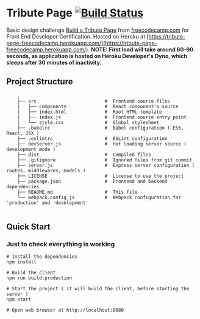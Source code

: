 
# Tribute Page [![Build Status](https://travis-ci.org/arpitgo4/Tribute-Page.svg?branch=master)](https://travis-ci.org/arpitgo4/Tribute-Page)
Basic design challenge [Build a Tribute Page](https://www.freecodecamp.com/challenges/build-a-tribute-page) from [freecodecamp.com](https://www.freecodecamp.com) for Front End Developer Certification.
Hosted on Heroku at [https://tribute-page-freecodecamp.herokuapp.com/](https://tribute-page-freecodecamp.herokuapp.com/).
**NOTE: First load will take around 60-90 seconds, as application is hosted on Heroku Developer's Dyno, which sleeps after 30 minutes of inactivity.**

## Project Structure 

```
	.
	├── src                     	#  Frontend source files
	|   ├── components          	#  React component's source
	|   ├── index.html          	#  Root HTML template
	|   ├── index.js            	#  Frontend source entry point
	|   └── style.css           	#  Global stylesheet
	├── .babelrc                	#  Babel configuration ( ES6, React, JSX )
	├── .eslintrc               	#  ESLint configuration
	├── devServer.js            	#  Hot loading server source ( development mode )                     
	├── dist                        #  Compiled files     
	├── .gitignore                  #  Ignored files from git commit
	├── server.js                   #  Express server configuration ( routes, middlewares, models )
	├── LICENSE                     #  License to use the project
	├── package.json                #  Frontend and backend dependencies
	├── README.md                   #  This file
	└── webpack.config.js           #  Webpack configuration for 'production' and 'development' 
 
```

## Quick Start
### Just to check everything is working
```
# Install the dependencies
npm install

# Build the client 
npm run build:production

# Start the project ( it will build the client, before starting the server )
npm start

# Open web browser at http://localhost:8080
```
